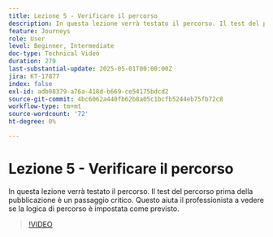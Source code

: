 ```yaml
---
title: Lezione 5 - Verificare il percorso
description: In questa lezione verrà testato il percorso. Il test del percorso prima della pubblicazione è un passaggio critico. Questo aiuta il professionista a vedere se la logica di percorso è impostata come previsto.
feature: Journeys
role: User
level: Beginner, Intermediate
doc-type: Technical Video
duration: 279
last-substantial-update: 2025-05-01T00:00:00Z
jira: KT-17877
index: false
exl-id: adb08379-a76a-418d-b669-ce54175bdcd2
source-git-commit: 4bc6062a440fb62b8a05c1bcfb5244eb75fb72c8
workflow-type: tm+mt
source-wordcount: '72'
ht-degree: 0%

---
```


# Lezione 5 - Verificare il percorso

In questa lezione verrà testato il percorso. Il test del percorso prima della pubblicazione è un passaggio critico. Questo aiuta il professionista a vedere se la logica di percorso è impostata come previsto.

>[!VIDEO](https://video.tv.adobe.com/v/3457930/?learn=on&enablevpops)
